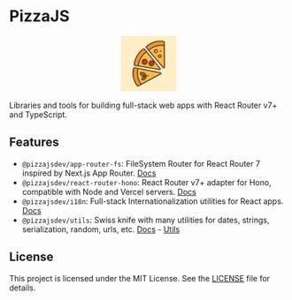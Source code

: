 # PizzaJS

<p align="center">
  <img src="https://github.com/pizzajsdev/pizzajs/blob/main/resources/logo.png" alt="PizzaJS Logo" width="100" height="100">
</p>

Libraries and tools for building full-stack web apps with React Router v7+ and TypeScript.

## Features

- `@pizzajsdev/app-router-fs`: FileSystem Router for React Router 7 inspired by Next.js App Router.
  [Docs](packages/app-router-fs/README.md)
- `@pizzajsdev/react-router-hono`: React Router v7+ adapter for Hono, compatible with Node and Vercel servers.
  [Docs](packages/react-router-hono/README.md)
- `@pizzajsdev/i18n`: Full-stack Internationalization utilities for React apps. [Docs](packages/i18n/README.md)
- `@pizzajsdev/utils`: Swiss knife with many utilities for dates, strings, serialization, random, urls, etc.
  [Docs](packages/utils/README.md) - [Utils](packages/utils/src)

## License

This project is licensed under the MIT License. See the [LICENSE](LICENSE) file for details.
